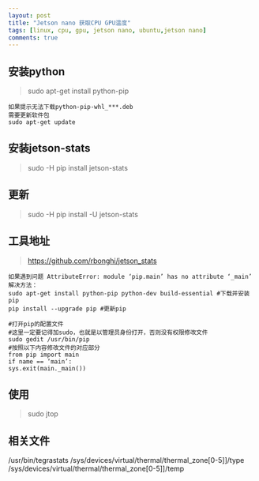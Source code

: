 ```yaml
---
layout: post
title: "Jetson nano 获取CPU GPU温度"
tags: [linux, cpu, gpu, jetson nano, ubuntu,jetson nano]
comments: true
---
```


## 安装python
> sudo apt-get install python-pip

```
如果提示无法下载python-pip-whl_***.deb
需要更新软件包
sudo apt-get update
```

## 安装jetson-stats
> sudo -H pip install jetson-stats

## 更新
> sudo -H pip install -U jetson-stats

## 工具地址
> https://github.com/rbonghi/jetson_stats

```
如果遇到问题 AttributeError: module ‘pip.main’ has no attribute ‘_main’
解决方法：
sudo apt-get install python-pip python-dev build-essential #下载并安装pip
pip install --upgrade pip #更新pip

#打开pip的配置文件
#这里一定要记得加sudo，也就是以管理员身份打开，否则没有权限修改文件
sudo gedit /usr/bin/pip
#按照以下内容修改文件的对应部分
from pip import main
if name == ‘main’:
sys.exit(main._main())
```

## 使用
> sudo jtop

## 相关文件
/usr/bin/tegrastats
/sys/devices/virtual/thermal/thermal_zone[0-5]]/type
/sys/devices/virtual/thermal/thermal_zone[0-5]]/temp
